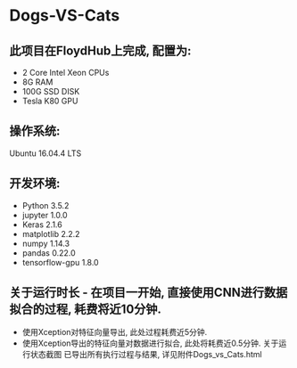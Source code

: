 # Dogs-VS-Cats

## 此项目在FloydHub上完成, 配置为:
+ 2 Core Intel Xeon CPUs
+ 8G RAM
+ 100G SSD DISK
+ Tesla K80 GPU

## 操作系统:
Ubuntu 16.04.4 LTS

## 开发环境:
+ Python 3.5.2
+ jupyter 1.0.0
+ Keras 2.1.6
+ matplotlib 2.2.2
+ numpy 1.14.3
+ pandas 0.22.0
+ tensorflow-gpu 1.8.0

## 关于运行时长 - 在项目一开始, 直接使用CNN进行数据拟合的过程, 耗费将近10分钟.
- 使用Xception对特征向量导出, 此处过程耗费近5分钟.
- 使用Xception导出的特征向量对数据进行拟合, 此处将耗费近0.5分钟.
关于运行状态截图
已导出所有执行过程与结果, 详见附件Dogs_vs_Cats.html
